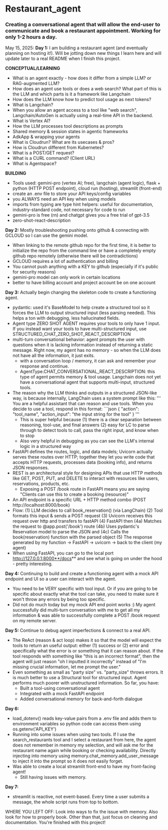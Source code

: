 # Restaurant_agent
### Creating a conversational agent that will allow the end-user to communicate and book a restaurant appointment. Working for only 1-2 hours a day.

May 15, 2025:
**Day 1:** I am building a restaurant agent (and eventually planning on hosting it!). Will be jotting down new things I learn here and will update later to a real README when I finish this project.

**CONCEPTUAL/LEARNING**
* What is an agent exactly - how does it differ from a simple LLM? or RAG-augmented LLM? 
* How does an agent use tools or does a web search? What part of this is the LLM and which parts is it a framework like Langchain
* How does the LLM know how to predict tool usage as next tokens?
* What is Langchain? 
* When you allow an agent access to a tool like "web search", Langchain/AutoGen is actually using a real-time API in the backend.
* What is Vertex AI?
* How the LLM processes tool descriptions as prompts
* Shared memory & session states in agentic frameworks
* AdkApp & wrapping your agents
* What is Cloudrun? What are its usecases & pros?
* How is Cloudrun different from Kubernetes?
* What is a POST/GET request?
* What is a CURL command? (Client URL)
* What is Agentspace?

**BUILDING**
* Tools used: gemini-pro (vertex AI; free), langchain (agent logic), flask + python (HTTP POST endpoint), cloud run (hosting), streamlit (front-end)
* create an .env file to store your API keys/config variables
* you ALWAYS need an API key when using models
* imports from typing are type hint helpers: useful for documentation, industry-standard code, not necessary for code to run
* gemini-pro is free (rn) and chatgpt gives you a free trial of gpt-3.5
* zero-shot-react-description

**Day 2:** Mostly troubleshooting pushing onto github & connecting with GCLOUD so I can use the gemini model.
* When linking to the remote github repo for the first time, it is better to initialize the repo from the command line or have a completely empty github repo remotely (otherwise there will be contradictions)
* GCLOUD requires a lot of authentication and billing
* You cannot push anything with a KEY to github (especially if it's public for security reasons)
* gemini-pro model can only work in certain locations
* better to have billing account and project account be on one account

**Day 3:** Actually begin changing the skeleton code to create a functioning agent.
* pydantic: used it's BaseModel to help create a structured tool so it forces the LLM to output structured input (less parsing needed). This helps a ton with debugging, less hallucinated fields.
* Agent type ZERO SHOT AGENT requires your tools to only have 1 input. If you instead want your tools to have multi-structured input, use STRUCTURED_CHAT_ZERO_SHOT_REACT_DESCRIPTION
* multi-turn conversational behavior: agent prompts the user with questions when it is lacking information instead of returning a static message. Right now, my agent has no memory - so when the LLM does not have all the information, it just exits.
    * with a conversation loop / memory, it can ask and remember your response and continue.
    * AgentType.CHAT_CONVERSATIONAL_REACT_DESCRIPTION: this type of agent permits memory & tool usage. Langchain does not yet have a conversational agent that supports multi-input, structured tools.
* The reason why the LLM thinks and outputs in a structured JSON-like way, is because internally, LangChain uses a system prompt like this: 
    ''' You are a helpful assistant that can reason and use tools.
        When you decide to use a tool, respond in this format:
        ```json
        {
        "action": "tool_name",
        "action_input": "the input string for the tool"
        }
        '''
    * This is super helpful because (1) there is a clear separation between reasoning, tool-use, and final answers (2) easy for LC to parse through to detect tools to call, pass the right input, and know when to stop
    * Also very helpful in debugging as you can see the LLM's internal logic in a structured way
* FastAPI defines the routes, logic, and data models; Uvicorn actually serves these routes over HTTP; together they let you write code that accepts HTTP requests, processes data (booking info), and returns JSON responses.
* REST is an architectural style for designing APIs that use HTTP methods like GET, POST, PUT, and DELETE to interact with resources like users, reservations, products, etc.
    * Exposing a POST /book route in FastAPI means you are saying "Clients can use this to create a booking (resource)"
* An API endpoint is a specific URL + HTTP method combo (POST http://localhost:8000/book)
* Flow: (1) LLM decides to call book_reservation() (via LangChain) (2) Tool formats this input & sends a POST request (3) Uvicorn receives this request over http and transfers to fastAPI (4) FastAPI then (4a) Matches the request to @app.post('/book') route (4b) Uses pydantic's Reservation model to parse the JSON and (4c) Calls the book(reservation) function with the parsed object (5) The response generated by my function -> FastAPI -> uvicorn -> back to the client (my agent)
* When using FastAPI, you can go to the local port http://127.0.0.1:8000**/docs** and see what is going on under the hood - pretty interesting. 

**Day 4:** Continuing to build and create a functioning agent with a mock API endpoint and UI so a user can interact with the agent.
* You need to be VERY specific with tool input. Or if you are going to be specific about exactly what the tool can take, you need to make sure it won't throw any errors by being too specific.
* Did not do much today but my mock API end point works :) My agent successfully did multi-turn conversation with me to get all my information & was able to successfully complete a POST /book request on my remote server.

**Day 5:** Continue to debug agent imperfections & connect to a real API.
* The ReAct (reason & act loop) makes it so that the model will expect the tools to return an useful output: either (1) success or (2) error and specifically what the error is or something that it can reason about. If the tool responds with something like "this is an incorrect format", then the agent will just reason "oh I inputted it incorrectly" instead of "I'm missing crucial information, let me prompt the user."
* Even something as small as "party size" vs. "party_size" throws errors. It is much better to use a Structural tool for structured input. Agent performs much poorer with unstructured information.
So far, you have:
    * Built a tool-using conversational agent
    * Integrated with a mock FastAPI endpoint
    * Added conversational memory for back-and-forth dialogue

**Day 6:** 
* load_dotenv() reads key-value pairs from a .env file and adds them to environment variables so python code can access them using os.getenv('API_KEY')
* Running into some issues when using two tools. If I use the search_restaurants tool and I select a restaurant from here, the agent does not remember in memory my selection, and will ask me for the restaurant name again while booking or checking availability. Directly injecting into memory using memory.chat_memory.add_user_message to inject it into the prompt so it does not easily forget.
* Was able to create a local streamlit front-end to have my front-facing agent! 
    * Still having issues with memory. 


**Day 7:**
* streamlit is reactive, not event-based. Every time a user submits a message, the whole script runs from top to bottom. 

WHERE YOU LEFT OFF: Look into ways to fix the issue with memory. Also look for how to properly book. Other than that, just focus on cleaning and documentation. You're finished with this project!